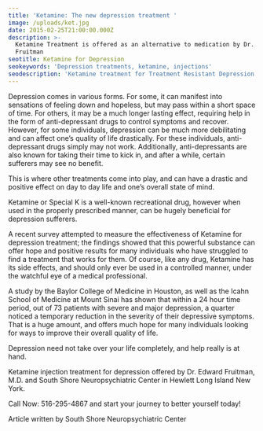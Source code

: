 ```yaml
---
title: 'Ketamine: The new depression treatment '
image: /uploads/ket.jpg
date: 2015-02-25T21:00:00.000Z
description: >-
  Ketamine Treatment is offered as an alternative to medication by Dr. Edward
  Fruitman 
seotitle: Ketamine for Depression
seokeywords: 'Depression treatments, ketamine, injections'
seodescription: 'Ketamine treatment for Treatment Resistant Depression '
---
```

Depression comes in various forms. For some, it can manifest into sensations of feeling down and hopeless, but may pass within a short space of time. For others, it may be a much longer lasting effect, requiring help in the form of anti-depressant drugs to control symptoms and recover. However, for some individuals, depression can be much more debilitating and can affect one’s quality of life drastically. For these individuals, anti-depressant drugs simply may not work. Additionally, anti-depressants are also known for taking their time to kick in, and after a while, certain sufferers may see no benefit.


This is where other treatments come into play, and can have a drastic and positive effect on day to day life and one’s overall state of mind.


Ketamine or Special K is a well-known recreational drug, however when used in the properly prescribed manner, can be hugely beneficial for depression sufferers.


A recent survey attempted to measure the effectiveness of Ketamine for depression treatment; the findings showed that this powerful substance can offer hope and positive results for many individuals who have struggled to find a treatment that works for them. Of course, like any drug, Ketamine has its side effects, and should only ever be used in a controlled manner, under the watchful eye of a medical professional.


A study by the Baylor College of Medicine in Houston, as well as the Icahn School of Medicine at Mount Sinai has shown that within a 24 hour time period, out of 73 patients with severe and major depression, a quarter noticed a temporary reduction in the severity of their depressive symptoms. That is a huge amount, and offers much hope for many individuals looking for ways to improve their overall quality of life.


Depression need not take over your life completely, and help really is at hand.


Ketamine injection treatment for depression offered by Dr. Edward Fruitman, M.D. and South Shore Neuropsychiatric Center in Hewlett Long Island New York.


Call Now: 516-295-4867 and start your journey to better yourself today!


Article written by South Shore Neuropsychiatric Center

